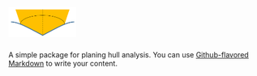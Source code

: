 # <img src="./logo/test/Logo_v0.png" height="60">

A simple package for planing hull analysis. 
You can use [Github-flavored Markdown](https://guides.github.com/features/mastering-markdown/)
to write your content.
